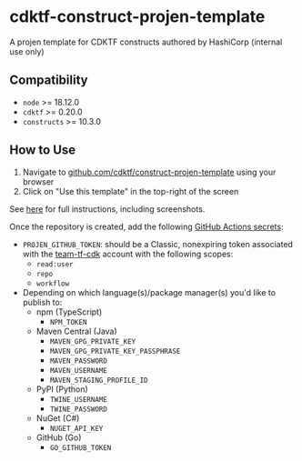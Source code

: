 # cdktf-construct-projen-template

A projen template for CDKTF constructs authored by HashiCorp (internal use only)

## Compatibility

- `node` >= 18.12.0
- `cdktf` >= 0.20.0
- `constructs` >= 10.3.0

## How to Use

1. Navigate to [github.com/cdktf/construct-projen-template](https://github.com/cdktf/construct-projen-template) using your browser
2. Click on "Use this template" in the top-right of the screen

See [here](https://docs.github.com/en/repositories/creating-and-managing-repositories/creating-a-repository-from-a-template) for full instructions, including screenshots.

Once the repository is created, add the following [GitHub Actions secrets](https://docs.github.com/en/actions/security-guides/encrypted-secrets#creating-encrypted-secrets-for-a-repository):

- `PROJEN_GITHUB_TOKEN`: should be a Classic, nonexpiring token associated with the [team-tf-cdk](https://github.com/team-tf-cdk) account with the following scopes:
  - `read:user`
  - `repo`
  - `workflow`
- Depending on which language(s)/package manager(s) you'd like to publish to:
  - npm (TypeScript)
    - `NPM_TOKEN`
  - Maven Central (Java)
    - `MAVEN_GPG_PRIVATE_KEY`
    - `MAVEN_GPG_PRIVATE_KEY_PASSPHRASE`
    - `MAVEN_PASSWORD`
    - `MAVEN_USERNAME`
    - `MAVEN_STAGING_PROFILE_ID`
  - PyPI (Python)
    - `TWINE_USERNAME`
    - `TWINE_PASSWORD`
  - NuGet (C#)
    - `NUGET_API_KEY`
  - GitHub (Go)
    - `GO_GITHUB_TOKEN`
